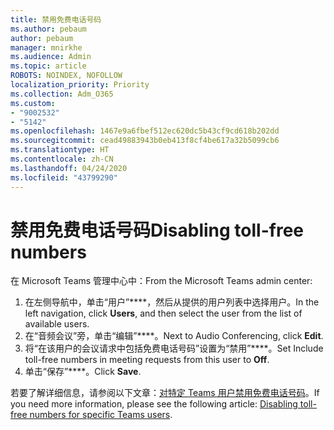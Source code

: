 ```yaml
---
title: 禁用免费电话号码
ms.author: pebaum
author: pebaum
manager: mnirkhe
ms.audience: Admin
ms.topic: article
ROBOTS: NOINDEX, NOFOLLOW
localization_priority: Priority
ms.collection: Adm_O365
ms.custom:
- "9002532"
- "5142"
ms.openlocfilehash: 1467e9a6fbef512ec620dc5b43cf9cd618b202dd
ms.sourcegitcommit: cead49883943b0eb413f8cf4be617a32b5099cb6
ms.translationtype: HT
ms.contentlocale: zh-CN
ms.lasthandoff: 04/24/2020
ms.locfileid: "43799290"
---
```

# <a name="disabling-toll-free-numbers"></a><span data-ttu-id="b4d78-102">禁用免费电话号码</span><span class="sxs-lookup"><span data-stu-id="b4d78-102">Disabling toll-free numbers</span></span>

<span data-ttu-id="b4d78-103">在 Microsoft Teams 管理中心中：</span><span class="sxs-lookup"><span data-stu-id="b4d78-103">From the Microsoft Teams admin center:</span></span>

1. <span data-ttu-id="b4d78-104">在左侧导航中，单击“用户”\*\*\*\*，然后从提供的用户列表中选择用户。</span><span class="sxs-lookup"><span data-stu-id="b4d78-104">In the left navigation, click **Users**, and then select the user from the list of available users.</span></span>
2. <span data-ttu-id="b4d78-105">在“音频会议”旁，单击“编辑”\*\*\*\*。</span><span class="sxs-lookup"><span data-stu-id="b4d78-105">Next to Audio Conferencing, click **Edit**.</span></span>
3. <span data-ttu-id="b4d78-106">将“在该用户的会议请求中包括免费电话号码”设置为“禁用”\*\*\*\*。</span><span class="sxs-lookup"><span data-stu-id="b4d78-106">Set Include toll-free numbers in meeting requests from this user to **Off**.</span></span>
4. <span data-ttu-id="b4d78-107">单击“保存”\*\*\*\*。</span><span class="sxs-lookup"><span data-stu-id="b4d78-107">Click **Save**.</span></span>

<span data-ttu-id="b4d78-108">若要了解详细信息，请参阅以下文章：[对特定 Teams 用户禁用免费电话号码](https://docs.microsoft.com/microsoftteams/disabling-toll-free-numbers-for-specific-teams-users)。</span><span class="sxs-lookup"><span data-stu-id="b4d78-108">If you need more information, please see the following article: [Disabling toll-free numbers for specific Teams users](https://docs.microsoft.com/microsoftteams/disabling-toll-free-numbers-for-specific-teams-users).</span></span>
